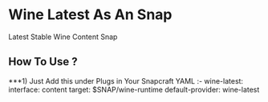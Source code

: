 # Wine Latest As An Snap
Latest  Stable Wine Content Snap

## How To Use ?

***1) Just Add this under Plugs in Your Snapcraft YAML :-
                             wine-latest:
                             interface: content
                             target: $SNAP/wine-runtime
                             default-provider: wine-latest
 
